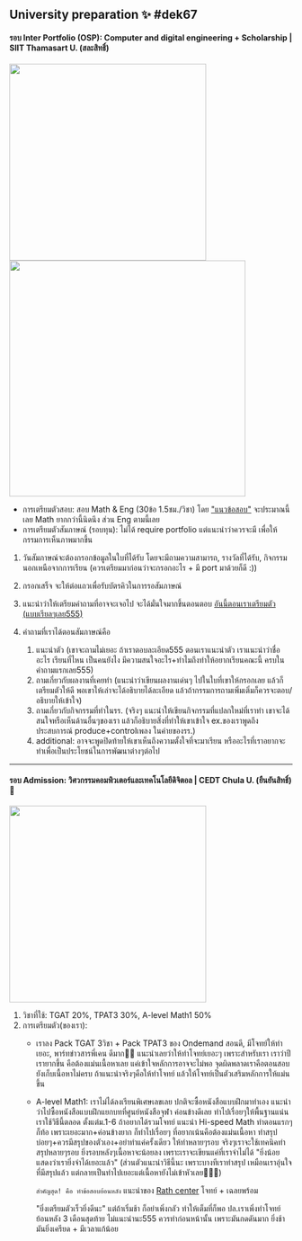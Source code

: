 ## University preparation ✨ #dek67
#### รอบ Inter Portfolio (OSP): Computer and digital engineering + Scholarship | SIIT Thamasart U. (สละสิทธิ์)


<img src="https://github.com/incluDna/ShortNote_GiveAway/assets/135194778/05db603d-9d6e-4da3-91bc-7a296c430500" width="350"> <img src="https://github.com/incluDna/ShortNote_GiveAway/assets/135194778/521ba82a-10d7-4b15-901a-9f13da2394a9" width="420">
- การเตรียมตัวสอบ: สอบ Math & Eng (30ข้อ 1.5ชม./วิชา) โดย ["แนวข้อสอบ"](https://admissions.siit.tu.ac.th/news_and_event/sample-question-of-siit-examination/) จะประมาณนี้เลย Math ยากกว่านี้นิดนึง ส่วน Eng ตามนี้เลย
- การเตรียมตัวสัมภาษณ์ (รอบทุน): ไม่ได้ require portfolio แต่แนะนำว่าควรจะมี เพื่อให้กรรมการเห็นภาพมากขึ้น
 1. วันสัมภาษณ์จะต้องกรอกข้อมูลในใบที่ได้รับ โดยจะมีถามความสามารถ, รางวัลที่ได้รับ, กิจกรรมนอกเหนือจากการเรียน (ควรเตรียมมาก่อนว่าจะกรอกอะไร + มี port มาด้วยก็ดี :))
 2. กรอกเสร็จ จะให้ต่อแถวเพื่อรับบัตรคิวในการรอสัมภาษณ์
 3. แนะนำว่าให้เตรียมคำถามที่อาจจะเจอไป จะได้มั่นใจมากขึ้นตอนตอบ
[อันนี้ตอนเราเตรียมตัว (แบบเรียลๆเลย555)](https://github.com/incluDna/ShortNote_GiveAway/assets/135194778/3cd995d1-067e-4853-8026-932544b4e309)
 
 4. คำถามที่เราได้ตอนสัมภาษณ์คือ
    1. แนะนำตัว (เขาจะถามไม่เยอะ ถ้าเราตอบละเอียด555 ตอนเราแนะนำตัว เราแนะนำว่าชื่ออะไร เรียนที่ไหน เป็นคนยังไง มีความสนใจอะไร+ทำไมถึงทำให้อยากเรียนคณะนี้ ครบในคำถามแรกเลย555)
    2. ถามเกี่ยวกับผลงานที่เคยทำ (แนะนำว่าเขียนผลงานเด่นๆ ไปในใบที่เขาให้กรอกเลย แล้วก็เตรียมตัวให้ดี พอเขาให้เล่าจะได้อธิบายได้ละเอียด แล้วถ้ากรรมการถามเพิ่มเติ่มก็ควรจะตอบ/อธิบายให้เข้าใจ)
    3. ถามเกี่ยวกับกิจกรรมที่ทำในรร. (จริงๆ แนะนำให้เขียนกิจกรรมที่แปลกใหม่ที่เราทำ เขาจะได้สนใจหรือเห็นด้านอื่นๆของเรา แล้วก็อธิบายสิ่งที่ทำให้เขาเข้าใจ ex.ของเราพูดถึงประสบการณ์ produce+controlเพลง ในค่ายของรร.)
    4. additional: อาจจะพูดปิดท้ายให้เขาเห็นถึงความตั้งใจที่จะมาเรียน หรืออะไรที่เราอยากจะทำเพื่อเป็นประโยชน์ในการพัฒนาต่างๆต่อไป

-------

#### รอบ Admission: วิศวกรรมคอมพิวเตอร์และเทคโนโลยีดิจิตอล | CEDT Chula U. (ยืนยันสิทธิ์) 🩷
<img src="https://github.com/incluDna/University_preparation/assets/135194778/b48950a6-3ed0-4a56-840c-fc89ed3946a7" width="350">


1. วิชาที่ใช้: TGAT 20%, TPAT3 30%, A-level Math1 50%
2. การเตรียมตัว(ของเรา):
   - เราลง Pack TGAT 3วิชา + Pack TPAT3 ของ Ondemand สอนดี, มีโจทย์ให้ทำเยอะ, พาร์ทข่าวสารพี่เคน ดีมาก👍🏼 แนะนำเลยว่าให้ทำโจทย์เยอะๆ เพราะสำหรับเรา เราว่าปีเรายากขึ้น คือต้องแม่นเนื้อหาเลย แค่เข้าใจหลักการอาจจะไม่พอ จุดผิดพลาดเราคือตอนสอบยังเก็บเนื้อหาไม่ครบ ถ้าแนะนำจริงๆคือให้ทำโจทย์ แล้วให้โจทย์เป็นตัวเสริมหลักการให้แม่นขึ้น
   - A-level Math1: เราไม่ได้ลงเรียนพิเศษเลขเลย ปกติจะซื้อหนังสือแบบฝึกมาทำเอง แนะนำว่าไปซื้อหนังสือแบบฝึกแยกบทที่ศูนย์หนังสือจุฬา ค่อนข้างดีเลย ทำไปเรื่อยๆให้พื้นฐานแน่น เราใช้วิธีนี้ตลอด ตั้งแต่ม.1-6 ถ้าอยากได้รวมโจทย์ แนะนำ Hi-speed Math ทำตอนแรกๆก็ท้อ เพราะเยอะมาก+ค่อนข้างยาก ก็ทำไปเรื่อยๆ ที่อยากเน้นคือต้องแม่นเนื้อหา ทำสรุปบ่อยๆ+ควรมีสรุปของตัวเอง+อย่าทำแค่ครั้งเดียว ให้ทำหลายๆรอบ จริงๆเราจะใช้เทคนิคทำสรุปหลายๆรอบ ยิ่งรอบหลังๆเนื้อหาจะน้อยลง เพราะเราจะเขียนแค่ที่เราจำไม่ได้ "ยิ่งน้อย แสดงว่าเรายิ่งจำได้เยอะแล้ว" (ส่วนตัวแนะนำวิธีนี้นะ เพราะบางทีเราทำสรุป เหมือนเราอุ่นใจที่มีสรุปแล้ว แต่กลายเป็นทำไปเยอะแต่เนื้อหายังไม่เข้าหัวเลย🤦🏻‍♀️)

        `สำคัญสุด! คือ ทำข้อสอบย้อนหลัง` แนะนำของ [Rath center](https://rathcenter.com/#/) โจทย์ + เฉลยพร้อม
   
        "ยิ่งเตรียมตัวเร็วยิ่งดีนะ" แต่ถ้าเริ่มช้า ก็อย่าเพิ่งกลัว ทำให้เต็มที่ก็พอ ปล.เราเพิ่งทำโจทย์ย้อนหลัง 3 เดือนสุดท้าย ไม่แนะนำนะ555 ควรทำก่อนหน้านั้น เพราะมันกดดันมาก ยิ่งช้า มันยิ่งเครียด + มีเวลาแก้น้อย
